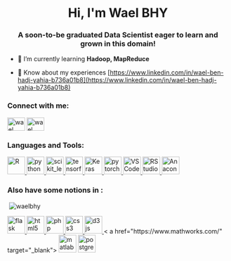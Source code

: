 <h1 align="center">Hi, I'm Wael BHY</h1>
<h3 align="center">A soon-to-be graduated Data Scientist eager to learn and grown in this domain!</h3>

- 🌱 I’m currently learning **Hadoop, MapReduce**

- 📄 Know about my experiences [https://www.linkedin.com/in/wael-ben-hadj-yahia-b736a01b8](https://www.linkedin.com/in/wael-ben-hadj-yahia-b736a01b8)

<h3 align="left">Connect with me:</h3>
<p align="left">
<a href="https://linkedin.com/in/wael ben hadj yahia" target="blank"><img align="center" src="https://cdn.jsdelivr.net/npm/simple-icons@3.0.1/icons/linkedin.svg" alt="wael ben hadj yahia" height="30" width="40" /></a>
<a href="https://kaggle.com/wael bhy" target="blank"><img align="center" src="https://cdn.jsdelivr.net/npm/simple-icons@3.0.1/icons/kaggle.svg" alt="wael bhy" height="30" width="40" /></a>
</p>

<h3 align="left">Languages and Tools:</h3>
<p align="left"> <a href="https://www.r-project.org/" target="_blank"> <img src="http://simpleicons.org/icons/r.svg" alt="R" width="40" height="40"/> </a> <a href="https://www.python.org" target="_blank"> <img src="https://devicons.github.io/devicon/devicon.git/icons/python/python-original.svg" alt="python" width="40" height="40"/> </a>  <a href="https://scikit-learn.org/" target="_blank"> <img src="https://upload.wikimedia.org/wikipedia/commons/0/05/Scikit_learn_logo_small.svg" alt="scikit_learn" width="40" height="40"/> </a> <a href="https://www.tensorflow.org" target="_blank"> <img src="https://www.vectorlogo.zone/logos/tensorflow/tensorflow-icon.svg" alt="tensorflow" width="40" height="40"/> </a> <a href="https://keras.io/" target="_blank"> <img src="http://simpleicons.org/icons/keras.svg" alt="Keras" width="40" height="40"/> </a> <a href="https://pytorch.org/" target="_blank"> <img src="https://www.vectorlogo.zone/logos/pytorch/pytorch-icon.svg" alt="pytorch" width="40" height="40"/> </a>  <a href="https://code.visualstudio.com/" target="_blank"> <img src="http://simpleicons.org/icons/visualstudiocode.svg" alt="VSCode" width="40" height="40"/> </a> <a href="https://rstudio.com/" target="_blank"> <img src="http://simpleicons.org/icons/rstudio.svg" alt="RStudio" width="40" height="40"/> </a> <a href="https://www.anaconda.com/" target="_blank"> <img src="http://simpleicons.org/icons/anaconda.svg" alt="Anaconda" width="40" height="40"/> </a> </p>

<h3 align="left">Also have some notions in :</h3>

<p>&nbsp;<img align="center" src="https://github-readme-stats.vercel.app/api?username=waelbhy&show_icons=true&locale=en" alt="waelbhy" /></p>
<p align="left"> <a href="https://flask.palletsprojects.com/" target="_blank"> <img src="https://www.vectorlogo.zone/logos/pocoo_flask/pocoo_flask-icon.svg" alt="flask" width="40" height="40"/> </a> <a href="https://www.w3.org/html/" target="_blank"> <img src="https://devicons.github.io/devicon/devicon.git/icons/html5/html5-original-wordmark.svg" alt="html5" width="40" height="40"/> </a> <a href="https://www.php.net" target="_blank"> <img src="https://devicons.github.io/devicon/devicon.git/icons/php/php-original.svg" alt="php" width="40" height="40"/> </a> <a href="https://www.w3schools.com/css/" target="_blank"> <img src="https://devicons.github.io/devicon/devicon.git/icons/css3/css3-original-wordmark.svg" alt="css3" width="40" height="40"/> </a> <a href="https://d3js.org/" target="_blank"> <img src="https://devicons.github.io/devicon/devicon.git/icons/d3js/d3js-original.svg" alt="d3js" width="40" height="40"/> </a>< a href="https://www.mathworks.com/" target="_blank"> <img src="https://raw.githubusercontent.com/simple-icons/simple-icons/master/icons/mathworks.svg" alt="matlab" width="40" height="40"/> </a> <a href="https://www.postgresql.org" target="_blank"> <img src="https://devicons.github.io/devicon/devicon.git/icons/postgresql/postgresql-original-wordmark.svg" alt="postgresql" width="40" height="40"/> </a>  </p>
